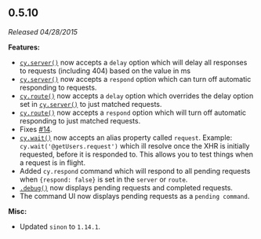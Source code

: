 ## 0.5.10

_Released 04/28/2015_

**Features:**

- [`cy.server()`](/api/commands/server) now accepts a `delay` option which will delay all responses to requests (including 404) based on the value in ms
- [`cy.server()`](/api/commands/server) now accepts a `respond` option which can turn off automatic responding to requests.
- [`cy.route()`](/api/commands/route) now accepts a `delay` option which overrides the delay option set in [`cy.server()`](/api/commands/server) to just matched requests.
- [`cy.route()`](/api/commands/route) now accepts a `respond` option which will turn off automatic responding to just matched requests.
- Fixes [#14](https://github.com/cypress-io/cypress/issues/14).
- [`cy.wait()`](/api/commands/wait) now accepts an alias property called `request`. Example: `cy.wait('@getUsers.request')` which ill resolve once the XHR is initially requested, before it is responded to. This allows you to test things when a request is in flight.
- Added `cy.respond` command which will respond to all pending requests when `{respond: false}` is set in the `server` or `route`.
- [`.debug()`](/api/commands/debug) now displays pending requests and completed requests.
- The command UI now displays pending requests as a `pending command`.

**Misc:**

- Updated `sinon` to `1.14.1`.
